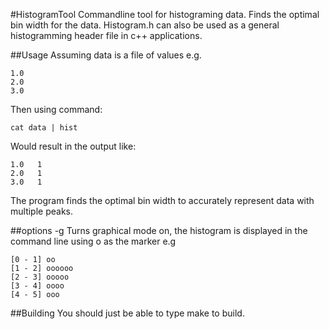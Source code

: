 #HistogramTool
Commandline tool for histograming data. Finds the optimal bin width for the data. Histogram.h can also be used as a general histogramming header file in c++ applications.

##Usage
Assuming data is a file of values e.g.  
  
    1.0  
    2.0  
    3.0  
  
Then using command:  
  
    cat data | hist
  
Would result in the output like:  
  
    1.0   1  
    2.0   1  
    3.0   1  
  
The program finds the optimal bin width to accurately represent data with multiple peaks.

##options
-g	Turns graphical mode on, the histogram is displayed in the command line using o as the marker e.g

    [0 - 1]	oo  
    [1 - 2] oooooo  
    [2 - 3] ooooo  
    [3 - 4] oooo  
    [4 - 5] ooo  

##Building
You should just be able to type make to build.
